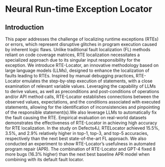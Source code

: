 # Neural Run-time Exception Locator

## Introduction

This paper addresses the challenge of localizing runtime exceptions (RTEs) or errors, which represent disruptive
glitches in program execution caused by inherent logic flaws. Unlike traditional fault localization (FL) methods
reliant on code coverage matrices, RTE localization necessitates a specialized approach due to its singular
input responsibility for the exception. We introduce RTE-Locator, an innovative methodology based on
large language models (LLMs), designed to enhance the localization of faults leading to RTEs. Inspired by
manual debugging practices, RTE-Locator emulates the step-by-step execution of statements, with a close
examination of relevant variable values. Leveraging the capability of LLMs to derive values, as well as preconditions
and post-conditions of operations and/or API method calls, RTE-Locator establishes connections
between the observed values, expectations, and the conditions associated with executed statements, allowing
for the identification of inconsistencies and pinpointing of the responsible statement(s).We also leverage LLMs
to automatically fix the fault causing the RTE. Empirical evaluation on real-world datasets demonstrates the
effectiveness of RTE-Locator in achieving high accuracy for RTE localization. In the study on Defects4J, RTELocator
achieved 15.5%, 3.5%, and 2.9% relatively higher in top-1, top-3, and top-5 accuracies, respectively
than the next best state-of-the-art FL approach. We also conducted an experiment to show RTE-Locator’s
usefulness in automated program repair (APR). The combination of RTE-Locator and GPT-4 fixed 8
more bugs (16.3% higher) than the next best baseline APR model when combining with its default fault locator.
